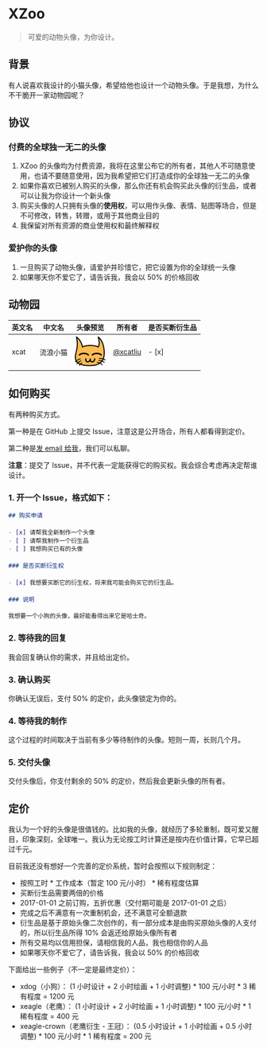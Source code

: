 # XZoo

> 可爱的动物头像，为你设计。

## 背景

有人说喜欢我设计的小猫头像，希望给他也设计一个动物头像。于是我想，为什么不干脆开一家动物园呢？

## 协议

### 付费的全球独一无二的头像

1. XZoo 的头像均为付费资源，我将在这里公布它的所有者，其他人不可随意使用，也请不要随意使用，因为我希望把它们打造成你的全球独一无二的头像
2. 如果你喜欢已被别人购买的头像，那么你还有机会购买此头像的衍生品，或者可以让我为你设计一个新头像
3. 购买头像的人只拥有头像的**使用权**，可以用作头像、表情、贴图等场合，但是不可修改，转售，转赠，或用于其他商业目的
4. 我保留对所有资源的商业使用权和最终解释权

### 爱护你的头像

1. 一旦购买了动物头像，请爱护并珍惜它，把它设置为你的全球统一头像
2. 如果哪天你不爱它了，请告诉我，我会以 50% 的价格回收

## 动物园

英文名 | 中文名 | 头像预览 | 所有者 | 是否买断衍生品
------ | ------ | -------- | ------ | --------------
xcat | 流浪小猫 | <img src="img/xcat/xcat.png" alt="xcat" width="64" height="64"/> | [@xcatliu](https://github.com/xcatliu) | - [x]

## 如何购买

有两种购买方式。

第一种是在 GitHub 上提交 Issue，注意这是公开场合，所有人都看得到定价。

第二种是[发 email 给我](xcatliu@gmail.com)，我们可以私聊。

**注意**：提交了 Issue，并不代表一定能获得它的购买权。我会综合考虑再决定帮谁设计。

### 1. 开一个 Issue，格式如下：

```markdown
## 购买申请

- [x] 请帮我全新制作一个头像
- [ ] 请帮我制作一个衍生品
- [ ] 我想购买已有的头像

### 是否买断衍生权

- [x] 我想要买断它的衍生权，将来我可能会购买它的衍生品。

### 说明

我想要一个小狗的头像，最好能看得出来它是哈士奇。
```

### 2. 等待我的回复

我会回复确认你的需求，并且给出定价。

### 3. 确认购买

你确认无误后，支付 50% 的定价，此头像锁定为你的。

### 4. 等待我的制作

这个过程的时间取决于当前有多少等待制作的头像。短则一周，长则几个月。

### 5. 交付头像

交付头像后，你支付剩余的 50% 的定价，然后我会更新头像的所有者。

## 定价

我认为一个好的头像是很值钱的。比如我的头像，就经历了多轮重制，既可爱又醒目，印象深刻，全球唯一。我认为无论按工时计算还是按内在价值计算，它早已超过千元。

目前我还没有想好一个完善的定价系统，暂时会按照以下规则制定：

- 按照工时 * 工作成本（暂定 100 元/小时） * 稀有程度估算
- 买断衍生品需要两倍的价格
- 2017-01-01 之前订购，五折优惠（交付期可能是 2017-01-01 之后）
- 完成之后不满意有一次重制机会，还不满意可全额退款
- 衍生品是基于原始头像二次创作的，有一部分成本是由购买原始头像的人支付的，所以衍生品所得 10% 会返还给原始头像所有者
- 所有交易均以信用担保，请相信我的人品，我也相信你的人品
- 如果哪天你不爱它了，请告诉我，我会以 50% 的价格回收

下面给出一些例子（不一定是最终定价）：

- xdog（小狗）： (1 小时设计 + 2 小时绘画 + 1 小时调整) * 100 元/小时 * 3 稀有程度 = 1200 元
- xeagle（老鹰）： (1 小时设计 + 2 小时绘画 + 1 小时调整) * 100 元/小时 * 1 稀有程度 = 400 元
- xeagle-crown（老鹰衍生 - 王冠）： (0.5 小时设计 + 1 小时绘画 + 0.5 小时调整) * 100 元/小时 * 1 稀有程度 = 200 元
